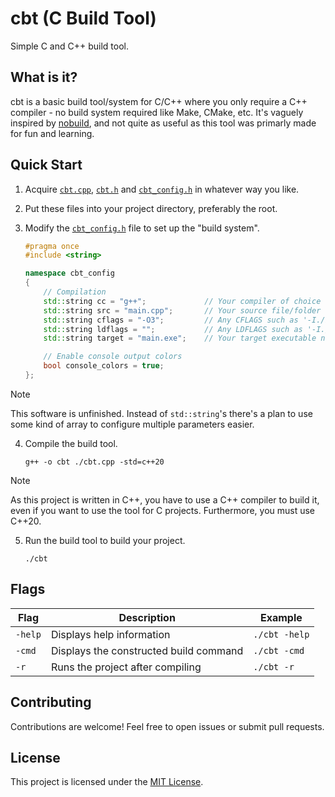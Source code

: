 # cbt (**C** **B**uild **T**ool)

Simple C and C++ build tool.

## What is it?

cbt is a basic build tool/system for C/C++ where you only require a C++ compiler - no build system required like Make, CMake, etc. It's vaguely inspired by [nobuild](https://github.com/tsoding/nobuild), and not quite as useful as this tool was primarly made for fun and learning.

## Quick Start

1.  Acquire [`cbt.cpp`](./cbt.cpp), [`cbt.h`](./cbt.h) and [`cbt_config.h`](./cbt_config.h) in whatever way you like.
2.  Put these files into your project directory, preferably the root.
3.  Modify the [`cbt_config.h`](./cbt_config.h) file to set up the "build system".

    ```cpp
    #pragma once
    #include <string>

    namespace cbt_config
    {
        // Compilation
        std::string cc = "g++";             // Your compiler of choice (cc, gcc, g++, clang, etc)
        std::string src = "main.cpp";       // Your source file/folder of .c/.cpp files.
        std::string cflags = "-O3";         // Any CFLAGS such as '-I./include -O3 -Wall -pedantic'
        std::string ldflags = "";           // Any LDFLAGS such as '-I./include -O3 -Wall -pedantic'
        std::string target = "main.exe";    // Your target executable name.

        // Enable console output colors
        bool console_colors = true;
    };
    ```

> [!NOTE]
> This software is unfinished. Instead of `std::string`'s there's a plan to use some kind of array to configure multiple parameters easier.

4.  Compile the build tool.

    ```console
    g++ -o cbt ./cbt.cpp -std=c++20
    ```

> [!NOTE]
> As this project is written in C++, you have to use a C++ compiler to build it, even if you want to use the tool for C projects. Furthermore, you must use C++20.

5.  Run the build tool to build your project.

    ```console
    ./cbt
    ```

## Flags

| Flag    | Description                            | Example       |
| ------- | -------------------------------------- | ------------- |
| `-help` | Displays help information              | `./cbt -help` |
| `-cmd`  | Displays the constructed build command | `./cbt -cmd`  |
| `-r`    | Runs the project after compiling       | `./cbt -r`    |

## Contributing

Contributions are welcome! Feel free to open issues or submit pull requests.

## License

This project is licensed under the [MIT License](LICENSE).
